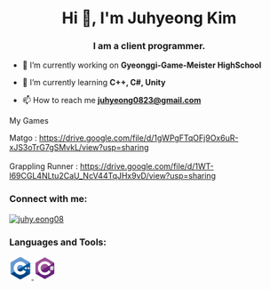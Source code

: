 <h1 align="center">Hi 👋, I'm Juhyeong Kim</h1>
<h3 align="center">I am a client programmer.</h3>

- 🔭 I’m currently working on **Gyeonggi-Game-Meister HighSchool**

- 🌱 I’m currently learning **C++, C#, Unity**

- 📫 How to reach me **juhyeong0823@gmail.com**

My Games 
 
 Matgo            : https://drive.google.com/file/d/1gWPgFTqOFj9Ox6uR-xJS3oTrG7gSMvkL/view?usp=sharing 
 <br></br>
 Grappling Runner : https://drive.google.com/file/d/1WT-l69CGL4NLtu2CaU_NcV44TqJHx9vD/view?usp=sharing
 
<h3 align="left">Connect with me:</h3>
<p align="left">
<a href="https://instagram.com/juhy.eong08" target="blank"><img align="center" src="https://raw.githubusercontent.com/rahuldkjain/github-profile-readme-generator/master/src/images/icons/Social/instagram.svg" alt="juhy.eong08" height="30" width="40" /></a>
</p>

<h3 align="left">Languages and Tools:</h3>
<p align="left"> <a href="https://www.w3schools.com/cpp/" target="_blank" rel="noreferrer"> <img src="https://raw.githubusercontent.com/devicons/devicon/master/icons/cplusplus/cplusplus-original.svg" alt="cplusplus" width="40" height="40"/> </a> <a href="https://www.w3schools.com/cs/" target="_blank" rel="noreferrer"> <img src="https://raw.githubusercontent.com/devicons/devicon/master/icons/csharp/csharp-original.svg" alt="csharp" width="40" height="40"/> </a>  </p>
